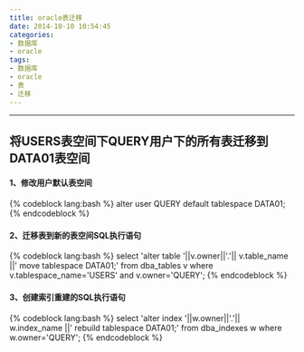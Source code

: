 ```yaml
---
title: oracle表迁移
date: 2014-10-10 10:54:45
categories: 
- 数据库
- oracle
tags:
- 数据库
- oracle
- 表
- 迁移
---
```

***
## 将USERS表空间下QUERY用户下的所有表迁移到DATA01表空间
<!-- more -->
#### 1、修改用户默认表空间
{% codeblock lang:bash %}
alter user QUERY default tablespace DATA01;
{% endcodeblock %}
#### 2、迁移表到新的表空间SQL执行语句
{% codeblock lang:bash %}
select 'alter table '||v.owner||'.'|| v.table_name ||' move tablespace DATA01;' from dba_tables v where v.tablespace_name='USERS' and v.owner='QUERY';
{% endcodeblock %}
#### 3、创建索引重建的SQL执行语句
{% codeblock lang:bash %}
select 'alter index '||w.owner||'.'|| w.index_name ||' rebuild tablespace DATA01;' from dba_indexes w where w.owner='QUERY';
{% endcodeblock %}

